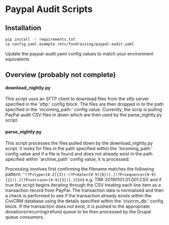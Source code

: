 # Paypal Audit Scripts

## Installation
```sh
pip install -r requirements.txt
cp config.yaml.example /etc/fundraising/paypal-audit.yaml
```
Update the paypal-audit.yaml config values to match your environment equivalents

## Overview (probably not complete)

#### download_nightly.py
This script uses an SFTP client to download files from the stfp server specified in the 'sftp:' config block. The files are then dropped in to the path specified in the 'incoming_path:' config value. Currently, the scrip is pulling  PayPal audit CSV files in down which are then used by the
parse_nightly.py script.

#### parse_nightly.py
This script processes the files pulled down by the download_nightly.py script. It looks for files in the path specified within the 'incoming_path:' config value and if a file is found and does not already exist in the path specified within 'archive_path' config value, it is processed.

Processing involves first confirming the filename matches the following pattern:
`^(?P<type>[A-Z]{3})-(?P<date>[0-9]{8})[.](?P<sequence>[0-9]{2})[.](?P<version>[0-9]{3})[.]CSV$`
e.g. TRR-20190101.01.001.CSV and if true the script begins iterating through the CSV treating each line item as a transaction record from PayPal. The transaction data is normalised and then a check is performed to see if the transaction already exists within the CiviCRM database using the details specified within the 'civicrm_db:' config block.
If the transaction does not exist, it is pushed to the appropriate donations/recurring/refund queue to be then processed by the Drupal queue consumers.